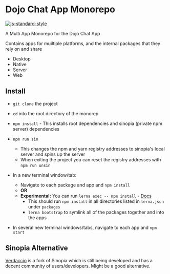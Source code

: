 # Dojo Chat App Monorepo

[![js-standard-style](https://img.shields.io/badge/code%20style-standard-brightgreen.svg)](https://github.com/standard/standard)

A Multi App Monorepo for the Dojo Chat App

Contains apps for muiltiple platforms, and the internal packages that they rely on and share

- Desktop
- Native
- Server
- Web

## Install

- `git clone` the project
- `cd` into the root directory of the monorep
- `npm install` - This installs root dependencies and sinopia (private npm server) dependencies
- `npm run sin`
  - This changes the npm and yarn registry addresses to sinopia's local server and spins up the server
  - When exiting the project you can reset the registry addresses with `npm run unsin`

- In a new terminal window/tab:
  - Navigate to each package and app and `npm install`
  - __OR__
  - **Experimental:** You can run `lerna exec -- npm install` - [Docs](https://github.com/lerna/lerna#exec)
    - This should run `npm install` in all directories listed in `lerna.json` under `packages`
    - `lerna bootstrap` to symlink all of the packages together and into the apps

- In several new terminal windows/tabs, navigate to each app and `npm start`

## Sinopia Alternative

[Verdaccio](https://github.com/verdaccio/verdaccio) is a fork of Sinopia which is still being developed and has a decent community of users/developers. Might be a good alternative.
